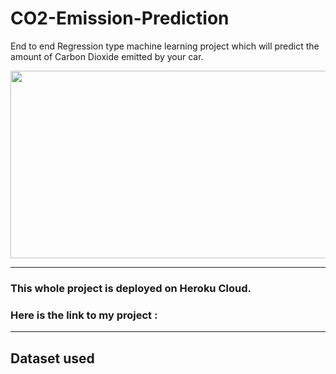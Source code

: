 # CO2-Emission-Prediction
End to end Regression type machine learning project which will predict the amount of Carbon Dioxide emitted by your car. 

<img src="https://cdn.activestate.com/wp-content/uploads/2018/10/machine-learning-healthcare-blog-hero-1200x799.jpg" width="1100" height="300" />
<hr>
<h3>This whole project is deployed on Heroku Cloud.<h3>
<p>Here is the link to my project : <p>
<hr>

## Dataset used
